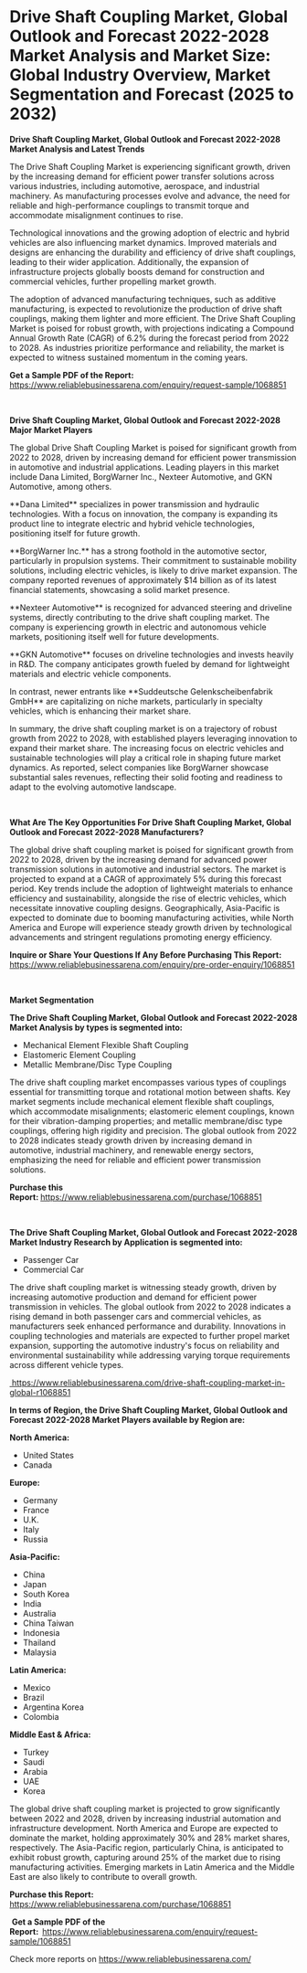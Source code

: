<p><h1>Drive Shaft Coupling Market, Global Outlook and Forecast 2022-2028 Market Analysis and Market Size: Global Industry Overview, Market Segmentation and Forecast (2025 to 2032)</h1></p><p><strong>Drive Shaft Coupling Market, Global Outlook and Forecast 2022-2028 Market Analysis and Latest Trends</strong></p>
<p><p>The Drive Shaft Coupling Market is experiencing significant growth, driven by the increasing demand for efficient power transfer solutions across various industries, including automotive, aerospace, and industrial machinery. As manufacturing processes evolve and advance, the need for reliable and high-performance couplings to transmit torque and accommodate misalignment continues to rise.</p><p>Technological innovations and the growing adoption of electric and hybrid vehicles are also influencing market dynamics. Improved materials and designs are enhancing the durability and efficiency of drive shaft couplings, leading to their wider application. Additionally, the expansion of infrastructure projects globally boosts demand for construction and commercial vehicles, further propelling market growth.</p><p>The adoption of advanced manufacturing techniques, such as additive manufacturing, is expected to revolutionize the production of drive shaft couplings, making them lighter and more efficient. The Drive Shaft Coupling Market is poised for robust growth, with projections indicating a Compound Annual Growth Rate (CAGR) of 6.2% during the forecast period from 2022 to 2028. As industries prioritize performance and reliability, the market is expected to witness sustained momentum in the coming years.</p></p>
<p><strong>Get a Sample PDF of the Report:&nbsp;</strong> <a href="https://www.reliablebusinessarena.com/enquiry/request-sample/1068851?utm_campaign=3495&utm_medium=2&utm_source=Github&utm_content=ia&utm_term=21032025&utm_id=drive-shaft-coupling-market-global-outlook-and-forecast-2022-2028">https://www.reliablebusinessarena.com/enquiry/request-sample/1068851</a></p>
<p>&nbsp;</p>
<p><strong>Drive Shaft Coupling Market, Global Outlook and Forecast 2022-2028 Major Market Players</strong></p>
<p><p>The global Drive Shaft Coupling Market is poised for significant growth from 2022 to 2028, driven by increasing demand for efficient power transmission in automotive and industrial applications. Leading players in this market include Dana Limited, BorgWarner Inc., Nexteer Automotive, and GKN Automotive, among others.</p><p>**Dana Limited** specializes in power transmission and hydraulic technologies. With a focus on innovation, the company is expanding its product line to integrate electric and hybrid vehicle technologies, positioning itself for future growth.</p><p>**BorgWarner Inc.** has a strong foothold in the automotive sector, particularly in propulsion systems. Their commitment to sustainable mobility solutions, including electric vehicles, is likely to drive market expansion. The company reported revenues of approximately $14 billion as of its latest financial statements, showcasing a solid market presence.</p><p>**Nexteer Automotive** is recognized for advanced steering and driveline systems, directly contributing to the drive shaft coupling market. The company is experiencing growth in electric and autonomous vehicle markets, positioning itself well for future developments.</p><p>**GKN Automotive** focuses on driveline technologies and invests heavily in R&D. The company anticipates growth fueled by demand for lightweight materials and electric vehicle components.</p><p>In contrast, newer entrants like **Suddeutsche Gelenkscheibenfabrik GmbH** are capitalizing on niche markets, particularly in specialty vehicles, which is enhancing their market share.</p><p>In summary, the drive shaft coupling market is on a trajectory of robust growth from 2022 to 2028, with established players leveraging innovation to expand their market share. The increasing focus on electric vehicles and sustainable technologies will play a critical role in shaping future market dynamics. As reported, select companies like BorgWarner showcase substantial sales revenues, reflecting their solid footing and readiness to adapt to the evolving automotive landscape.</p></p>
<p>&nbsp;</p>
<p><strong>What Are The Key Opportunities For Drive Shaft Coupling Market, Global Outlook and Forecast 2022-2028 Manufacturers?</strong></p>
<p><p>The global drive shaft coupling market is poised for significant growth from 2022 to 2028, driven by the increasing demand for advanced power transmission solutions in automotive and industrial sectors. The market is projected to expand at a CAGR of approximately 5% during this forecast period. Key trends include the adoption of lightweight materials to enhance efficiency and sustainability, alongside the rise of electric vehicles, which necessitate innovative coupling designs. Geographically, Asia-Pacific is expected to dominate due to booming manufacturing activities, while North America and Europe will experience steady growth driven by technological advancements and stringent regulations promoting energy efficiency.</p></p>
<p><strong>Inquire or Share Your Questions If Any Before Purchasing This Report:</strong> <a href="https://www.reliablebusinessarena.com/enquiry/pre-order-enquiry/1068851?utm_campaign=3495&utm_medium=2&utm_source=Github&utm_content=ia&utm_term=21032025&utm_id=drive-shaft-coupling-market-global-outlook-and-forecast-2022-2028">https://www.reliablebusinessarena.com/enquiry/pre-order-enquiry/1068851</a></p>
<p>&nbsp;</p>
<p><strong>Market Segmentation</strong></p>
<p><strong>The Drive Shaft Coupling Market, Global Outlook and Forecast 2022-2028 Market Analysis by types is segmented into:</strong></p>
<p><ul><li>Mechanical Element Flexible Shaft Coupling</li><li>Elastomeric Element Coupling</li><li>Metallic Membrane/Disc Type Coupling</li></ul></p>
<p><p>The drive shaft coupling market encompasses various types of couplings essential for transmitting torque and rotational motion between shafts. Key market segments include mechanical element flexible shaft couplings, which accommodate misalignments; elastomeric element couplings, known for their vibration-damping properties; and metallic membrane/disc type couplings, offering high rigidity and precision. The global outlook from 2022 to 2028 indicates steady growth driven by increasing demand in automotive, industrial machinery, and renewable energy sectors, emphasizing the need for reliable and efficient power transmission solutions.</p></p>
<p><strong>Purchase this Report:&nbsp;</strong><a href="https://www.reliablebusinessarena.com/purchase/1068851?utm_campaign=3495&utm_medium=2&utm_source=Github&utm_content=ia&utm_term=21032025&utm_id=drive-shaft-coupling-market-global-outlook-and-forecast-2022-2028">https://www.reliablebusinessarena.com/purchase/1068851</a></p>
<p>&nbsp;</p>
<p><strong>The Drive Shaft Coupling Market, Global Outlook and Forecast 2022-2028 Market Industry Research by Application is segmented into:</strong></p>
<p><ul><li>Passenger Car</li><li>Commercial Car</li></ul></p>
<p><p>The drive shaft coupling market is witnessing steady growth, driven by increasing automotive production and demand for efficient power transmission in vehicles. The global outlook from 2022 to 2028 indicates a rising demand in both passenger cars and commercial vehicles, as manufacturers seek enhanced performance and durability. Innovations in coupling technologies and materials are expected to further propel market expansion, supporting the automotive industry's focus on reliability and environmental sustainability while addressing varying torque requirements across different vehicle types.</p></p>
<p><a href="https://www.reliablebusinessarena.com/drive-shaft-coupling-market-in-global-r1068851?utm_campaign=3495&utm_medium=2&utm_source=Github&utm_content=ia&utm_term=21032025&utm_id=drive-shaft-coupling-market-global-outlook-and-forecast-2022-2028">&nbsp;https://www.reliablebusinessarena.com/drive-shaft-coupling-market-in-global-r1068851</a></p>
<p><strong>In terms of Region, the Drive Shaft Coupling Market, Global Outlook and Forecast 2022-2028 Market Players available by Region are:</strong></p>
<p>
    <p> <strong> North America: </strong>
        <ul>
            <li>United States</li>
            <li>Canada</li>
        </ul>
        </p> 
    <p> <strong> Europe: </strong>
        <ul>
            <li>Germany</li>
            <li>France</li>
            <li>U.K.</li>
            <li>Italy</li>
            <li>Russia</li>
        </ul>
        </p> 
    <p> <strong> Asia-Pacific: </strong>
        <ul>
            <li>China</li>
            <li>Japan</li>
            <li>South Korea</li>
            <li>India</li>
            <li>Australia</li>
            <li>China Taiwan</li>
            <li>Indonesia</li>
            <li>Thailand</li>
            <li>Malaysia</li>
        </ul>
        </p> 
    <p> <strong> Latin America: </strong>
        <ul>
            <li>Mexico</li>
            <li>Brazil</li>
            <li>Argentina Korea</li>
            <li>Colombia</li>
        </ul>
        </p> 
    <p> <strong> Middle East & Africa: </strong>
        <ul>
            <li>Turkey</li>
            <li>Saudi</li>
            <li>Arabia</li>
            <li>UAE</li>
            <li>Korea</li>
        </ul>
    </p>
    </p>
<p><p>The global drive shaft coupling market is projected to grow significantly between 2022 and 2028, driven by increasing industrial automation and infrastructure development. North America and Europe are expected to dominate the market, holding approximately 30% and 28% market shares, respectively. The Asia-Pacific region, particularly China, is anticipated to exhibit robust growth, capturing around 25% of the market due to rising manufacturing activities. Emerging markets in Latin America and the Middle East are also likely to contribute to overall growth.</p></p>
<p><strong>Purchase this Report: </strong><a href="https://www.reliablebusinessarena.com/purchase/1068851?utm_campaign=3495&utm_medium=2&utm_source=Github&utm_content=ia&utm_term=21032025&utm_id=drive-shaft-coupling-market-global-outlook-and-forecast-2022-2028">https://www.reliablebusinessarena.com/purchase/1068851</a></p>
<p>&nbsp;<strong>Get a Sample PDF of the Report:&nbsp;&nbsp;</strong><a href="https://www.reliablebusinessarena.com/enquiry/request-sample/1068851?utm_campaign=3495&utm_medium=2&utm_source=Github&utm_content=ia&utm_term=21032025&utm_id=drive-shaft-coupling-market-global-outlook-and-forecast-2022-2028">https://www.reliablebusinessarena.com/enquiry/request-sample/1068851</a></p>
<p><strong></strong></p>
<p>Check more reports on <a href="https://www.reliablebusinessarena.com/?utm_campaign=3495&utm_medium=2&utm_source=Github&utm_content=ia&utm_term=21032025&utm_id=drive-shaft-coupling-market-global-outlook-and-forecast-2022-2028">https://www.reliablebusinessarena.com/</a></p>